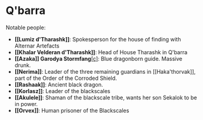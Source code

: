 # Q'barra

Notable people:

- **[[Lumiz d'Tharashk]]**: Spokesperson for the house of finding with Alternar Artefacts
- **[[Khalar Velderan d'Tharashk]]**: Head of House Tharashk in Q'barra
- **[[Azaka]] Garodya Stormfang**[\[c\]](#cmnt3): Blue dragonborn guide. Massive drunk.
- **[[Nerima]]**: Leader of the three remaining guardians in [[Haka'thorvak]], part of the Order of the Corroded Shield.
- **[[Rashaak]]**: Ancient black dragon.
- **[[Korlasz]]**: Leader of the blackscales
- **[[Akulele]]**: Shaman of the blackscale tribe, wants her son Sekalok to be in power.
- **[[Orvex]]**: Human prisoner of the Blackscales